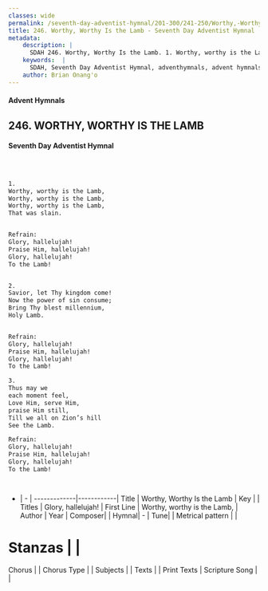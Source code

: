 ```yaml
---
classes: wide
permalink: /seventh-day-adventist-hymnal/201-300/241-250/Worthy,-Worthy-Is-the-Lamb/
title: 246. Worthy, Worthy Is the Lamb - Seventh Day Adventist Hymnal
metadata:
    description: |
      SDAH 246. Worthy, Worthy Is the Lamb. 1. Worthy, worthy is the Lamb, Worthy, worthy is the Lamb, Worthy, worthy is the Lamb, That was slain. 
    keywords:  |
      SDAH, Seventh Day Adventist Hymnal, adventhymnals, advent hymnals, Worthy, Worthy Is the Lamb, Worthy, worthy is the Lamb, ,Glory, hallelujah!
    author: Brian Onang'o
---
```


#### Advent Hymnals
## 246. WORTHY, WORTHY IS THE LAMB
#### Seventh Day Adventist Hymnal

```txt



1.
Worthy, worthy is the Lamb,
Worthy, worthy is the Lamb,
Worthy, worthy is the Lamb,
That was slain.


Refrain:
Glory, hallelujah!
Praise Him, hallelujah!
Glory, hallelujah!
To the Lamb!


2.
Savior, let Thy kingdom come!
Now the power of sin consume;
Bring Thy blest millennium,
Holy Lamb.


Refrain:
Glory, hallelujah!
Praise Him, hallelujah!
Glory, hallelujah!
To the Lamb!

3.
Thus may we
each moment feel,
Love Him, serve Him,
praise Him still,
Till we all on Zion’s hill
See the Lamb.

Refrain:
Glory, hallelujah!
Praise Him, hallelujah!
Glory, hallelujah!
To the Lamb!




```

- |   -  |
-------------|------------|
Title | Worthy, Worthy Is the Lamb |
Key |  |
Titles | Glory, hallelujah! |
First Line | Worthy, worthy is the Lamb, |
Author | 
Year | 
Composer|  |
Hymnal|  - |
Tune|  |
Metrical pattern | |
# Stanzas |  |
Chorus |  |
Chorus Type |  |
Subjects |  |
Texts |  |
Print Texts | 
Scripture Song |  |
  
